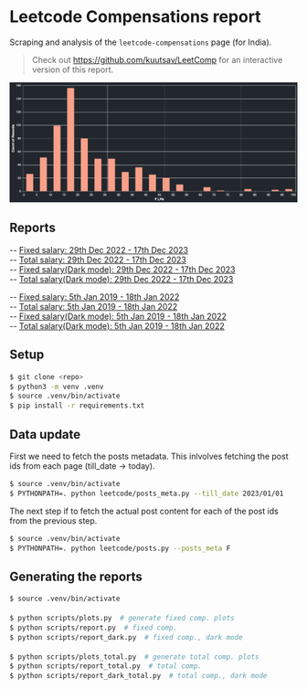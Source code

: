 # Leetcode Compensations report

Scraping and analysis of the `leetcode-compensations` page (for India).

> Check out https://github.com/kuutsav/LeetComp for an interactive version of this report.

![Salary](data/imgs/salary_distribution_dark.png)

## Reports

-- [Fixed salary: 29th Dec 2022 - 17th Dec 2023](data/reports/report_2022_12_29_to_2023_12_17.md)<br>
-- [Total salary: 29th Dec 2022 - 17th Dec 2023](data/reports/report_2022_12_29_to_2023_12_17_tc.md)<br>
-- [Fixed salary(Dark mode): 29th Dec 2022 - 17th Dec 2023](data/reports/report_2022_12_29_to_2023_12_17_dark.md)<br>
-- [Total salary(Dark mode): 29th Dec 2022 - 17th Dec 2023](data/reports/report_2022_12_29_to_2023_12_17_dark_tc.md)

-- [Fixed salary: 5th Jan 2019 - 18th Jan 2022](data/reports/report_2019_01_05_to_2022_01_18.md)<br>
-- [Total salary: 5th Jan 2019 - 18th Jan 2022](data/reports/report_2019_01_05_to_2022_01_18_tc.md)<br>
-- [Fixed salary(Dark mode): 5th Jan 2019 - 18th Jan 2022](data/reports/report_2019_01_05_to_2022_01_18_dark.md)<br>
-- [Total salary(Dark mode): 5th Jan 2019 - 18th Jan 2022](data/reports/report_2019_01_05_to_2022_01_18_dark_tc.md)

## Setup

```bash
$ git clone <repo>
$ python3 -m venv .venv
$ source .venv/bin/activate
$ pip install -r requirements.txt
```

<!-- 5. To create the reports - `npm install vega-lite vega-cli canvas`(needed to save altair plots). -->

## Data update

First we need to fetch the posts metadata. This inlvolves fetching the post ids from each page (till_date -> today).
```bash
$ source .venv/bin/activate
$ PYTHONPATH=. python leetcode/posts_meta.py --till_date 2023/01/01
```

The next step if to fetch the actual post content for each of the post ids from the previous step.
```bash
$ source .venv/bin/activate
$ PYTHONPATH=. python leetcode/posts.py --posts_meta F
```

## Generating the reports

```bash
$ source .venv/bin/activate

$ python scripts/plots.py  # generate fixed comp. plots
$ python scripts/report.py  # fixed comp.
$ python scripts/report_dark.py  # fixed comp., dark mode

$ python scripts/plots_total.py  # generate total comp. plots
$ python scripts/report_total.py  # total comp.
$ python scripts/report_dark_total.py  # total comp., dark mode
```
